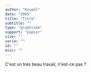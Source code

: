 ```yaml
---
author: "Knupel"
date: "2085"
title: "Titre"
subtitle: ""
type: "graphisme"
support: "papier"
size: ""
serie: ""
id: ""
misc: ""
---
```


C'est un très beau travail, n'est-ce pas ?
